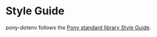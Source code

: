 # Style Guide

pony-dotenv follows the [Pony standard library Style Guide](https://github.com/ponylang/ponyc/blob/master/STYLE_GUIDE.md).
